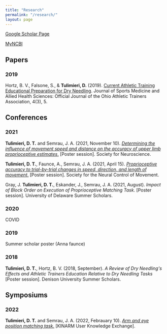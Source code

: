 ```yaml
---
title: "Research"
permalink: "/research/"
layout: page
---
```


[Google Scholar Page](https://scholar.google.com/citations?user=dgXjBkMAAAAJ&hl=en&oi=ao)

[MyNCBI](https://www.ncbi.nlm.nih.gov/myncbi/duncan.tulimieri.1/bibliography/public/)

## Papers 

### 2019

Hortz, B. V., Falsone, S., & **Tulimieri, D.** (2019). [Current Athletic Training Educational Preparation for Dry Needling](https://scholarworks.bgsu.edu/cgi/viewcontent.cgi?article=1158&context=jsmahs). Journal of Sports Medicine and Allied Health Sciences: Official Journal of the Ohio Athletic Trainers Association, 4(3), 5.

## Conferences

### 2021

**Tulimieri, D. T.** and Semrau, J. A. (2021, November 10). [*Determining the influence of movement speed and distance on the accuracy of upper limb proprioceptive estimates*.](https://vimeo.com/666477795) [Poster session]. Society for Neuroscience. 

**Tulimieri, D. T.**, Faunce, A., Semrau, J. A. (2021, April 15). [*Proprioceptive accuracy to trial-by-trial changes in speed, direction, and length of movement*.](https://vimeo.com/666478189) [Poster session]. Society for the Neural Control of Movement. 

Gray, J. **Tulimieri, D. T.**, Eskander, J., Semrau, J. A. (2021, August). *Impact of Block Order on Execution of Proprioceptive Matching Task*. [Poster session]. University of Delaware Summer Scholars.  

### 2020

COVID

### 2019

Summer scholar poster (Anna faunce)

### 2018

**Tulimieri, D. T.**, Hortz, B. V. (2018, September). *A Review of Dry Needling's Effects and Athletic Trainers Education Relative to Dry Needling Tasks* [Poster session]. Denison University Summer Scholars. 

## Symposiums 

### 2022

**Tulimieri, D. T.** and Semrau, J. A. (2022, Febrauary 10). [*Arm and eye position matching task*.]() [KINARM User Knowledge Exchange]. 

